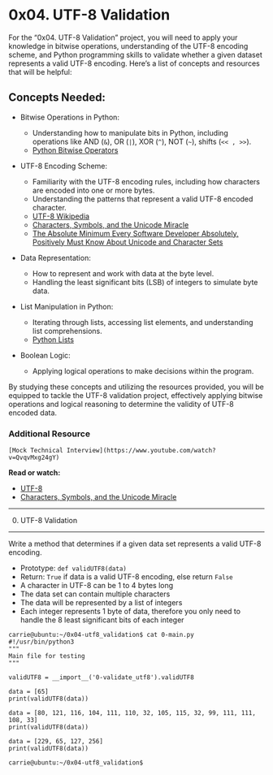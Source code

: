 #  0x04. UTF-8 Validation

For the “0x04. UTF-8 Validation” project, you will need to apply your knowledge in bitwise operations, understanding of the UTF-8 encoding scheme, and Python programming skills to validate whether a given dataset represents a valid UTF-8 encoding. Here’s a list of concepts and resources that will be helpful:

## Concepts Needed:

* Bitwise Operations in Python:
    * Understanding how to manipulate bits in Python, including operations like AND (`&`), OR (`|`), XOR (`^`), NOT (`~`), shifts (`<< , >>`).
    * [Python Bitwise Operators](https://wiki.python.org/moin/BitwiseOperators)

* UTF-8 Encoding Scheme:
    * Familiarity with the UTF-8 encoding rules, including how characters are encoded into one or more bytes.
    * Understanding the patterns that represent a valid UTF-8 encoded character.
    * [UTF-8 Wikipedia](https://en.wikipedia.org/wiki/UTF-8)
    * [Characters, Symbols, and the Unicode Miracle](https://www.youtube.com/watch?v=MijmeoH9LT4)
    * [The Absolute Minimum Every Software Developer Absolutely, Positively Must Know About Unicode and Character Sets](https://www.joelonsoftware.com/2003/10/08/the-absolute-minimum-every-software-developer-absolutely-positively-must-know-about-unicode-and-character-sets-no-excuses/)

* Data Representation:
    * How to represent and work with data at the byte level.
    * Handling the least significant bits (LSB) of integers to simulate byte data.

* List Manipulation in Python:
    * Iterating through lists, accessing list elements, and understanding list comprehensions.
    * [Python Lists](https://docs.python.org/3/tutorial/datastructures.html#more-on-lists)

* Boolean Logic:
    * Applying logical operations to make decisions within the program.


By studying these concepts and utilizing the resources provided, you will be equipped to tackle the UTF-8 validation project, effectively applying bitwise operations and logical reasoning to determine the validity of UTF-8 encoded data.

### Additional Resource

    [Mock Technical Interview](https://www.youtube.com/watch?v=QvqvMxg24gY)

**Read or watch:**

* [UTF-8](https://en.wikipedia.org/wiki/UTF-8)
* [Characters, Symbols, and the Unicode Miracle](https://www.youtube.com/watch?v=MijmeoH9LT4)  
___
0. UTF-8 Validation
___

Write a method that determines if a given data set represents a valid UTF-8 encoding.

* Prototype: `def validUTF8(data)`
* Return: `True` if data is a valid UTF-8 encoding, else return `False`
* A character in UTF-8 can be 1 to 4 bytes long
* The data set can contain multiple characters
* The data will be represented by a list of integers
* Each integer represents 1 byte of data, therefore you only need to handle the 8 least significant bits of each integer


```
carrie@ubuntu:~/0x04-utf8_validation$ cat 0-main.py
#!/usr/bin/python3
"""
Main file for testing
"""

validUTF8 = __import__('0-validate_utf8').validUTF8

data = [65]
print(validUTF8(data))

data = [80, 121, 116, 104, 111, 110, 32, 105, 115, 32, 99, 111, 111, 108, 33]
print(validUTF8(data))

data = [229, 65, 127, 256]
print(validUTF8(data))

carrie@ubuntu:~/0x04-utf8_validation$
```
